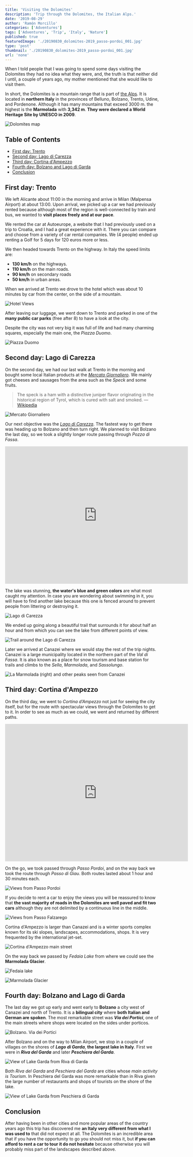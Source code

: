 ```yaml
---
title: 'Visiting the Dolomites'
description: 'Trip through the Dolomites, the Italian Alps.'
date: '2019-08-29'
author: 'Ramón Morcillo'
categories: ['Adventures']
tags: ['Adventures', 'Trip', 'Italy', 'Nature']
published: true
featuredImage: './20190830_dolomites-2019_passo-pordoi_001.jpg'
type: 'post'
thumbnail: './20190830_dolomites-2019_passo-pordoi_001.jpg'
url: 'none'
---
```


When I told people that I was going to spend some days visiting the Dolomites they had no idea what they were, and, the truth is that neither did I until, a couple of years ago, my mother mentioned that she would like to visit them.

In short, the Dolomites is a mountain range that is part of [the Alps](https://en.wikipedia.org/wiki/Alps). It is located in **northern Italy** in the provinces of Belluno, Bolzano, Trento, Udine, and Pordenone. Although it has many mountains that exceed 3000 m. the highest is the **Marmolada** with **3,342 m**. **They were declared a World Heritage Site by UNESCO in 2009**.

![Dolomites map](./20190828_dolomites-2019_map_001.jpg)

## Table of Contents
- [First day: Trento](#First-day-Trento)
- [Second day: Lago di Carezza](#Second-day-Lago-di-Carezza)
- [Third day: Cortina d'Ampezzo](#Third-day-Cortina-dAmpezzo)
- [Fourth day: Bolzano and Lago di Garda](#Fourth-day-Bolzano-and-Lago-di-Garda)
- [Conclusion](#Conclusion)

## First day: Trento

We left Alicante about 11:00 in the morning and arrive in Milan (Malpensa Airport) at about 13:00. Upon arrival, we picked up a car we had previously rented because although most of the region is well-connected by train and bus, we wanted to **visit places freely and at our pace**.

We rented the car at Autoeurope, a website that I had previously used on a trip to Croatia, and I had a great experience with it. There you can compare and choose from a variety of car rental companies. We (4 people) ended up renting a Golf for 5 days for 120 euros more or less.

We then headed towards Trento on the highway. In Italy the speed limits are:

* **130 km/h** on the highways.
* **110 km/h** on the main roads.
* **90 km/h** on secondary roads
* **50 km/h** in urban areas.

When we arrived at Trento we drove to the hotel which was about 10 minutes by car from the center, on the side of a mountain.

![Hotel Views](./20190827_dolomites-2019_trento-hotel-views_001.jpg)

After leaving our luggage, we went down to Trento and parked in one of the **many public car parks** (free after 8) to have a look at the city.

Despite the city was not very big it was full of life and had many charming squares, especially the main one, the _Piazza Duomo_.

![Piazza Duomo](./20190827_dolomites-2019_trento_001.jpg)

## Second day: Lago di Carezza

On the second day, we had our last walk at Trento in the morning and bought some local Italian products at the _[Mercato Giornaliero](https://goo.gl/maps/mN917WdRzk1FuETP9)_. We mainly got cheeses and sausages from the area such as the _Speck_ and some fruits.

> The speck is a ham with a distinctive juniper flavor originating in the historical region of Tyrol, which is cured with salt and smoked. 
> — [Wikipedia](https://es.wikipedia.org/wiki/Speck)

![Mercato Giornaliero](./20190828_dolomites-2019_mercato-giornaliero_001.jpg)

Our next objective was the _[Lago di Carezza](https://goo.gl/maps/ZiktEE5wbXXhT9Cf8)_. The fastest way to get there was heading up to Bolzano and then turn right. We planned to visit Bolzano the last day, so we took a slightly longer route passing through _Pozza di Fassa_.

<iframe src="https://www.google.com/maps/embed?pb=!1m34!1m12!1m3!1d353153.69068352063!2d11.103147546985761!3d46.24996521522647!2m3!1f0!2f0!3f0!3m2!1i1024!2i768!4f13.1!4m19!3e0!4m5!1s0x478276cac9ce9ddb%3A0x27c6a299139ff547!2sTrento%2C%20Province%20of%20Trento%2C%20Italy!3m2!1d46.074779299999996!2d11.1217486!4m5!1s0x477869237b61dcd9%3A0x99d972828b60eebd!2sPozza%20di%20Fassa%2C%2038036%20Province%20of%20Trento%2C%20Italy!3m2!1d46.4306894!2d11.6857172!4m5!1s0x47786fbe51650425%3A0x26e4d13e4445202f!2sLago%20di%20Carezza!3m2!1d46.4104889!2d11.5758269!5e0!3m2!1sen!2ses!4v1567698533267!5m2!1sen!2ses" width="600" height="450" frameborder="0" style="border:0" allowfullscreen=""></iframe>

The lake was stunning, **the water's blue and green colors** are what most caught my attention. In case you are wondering about swimming in it, you will have to find another lake because this one is fenced around to prevent people from littering or destroying it.

![Lago di Carezza](./20190828_dolomites-2019_lago-di-carezza_001.jpg)

We ended up going along a beautiful trail that surrounds it for about half an hour and from which you can see the lake from different points of view.


![Trail around the Lago di Carezza](./20190828_dolomites-2019_trail-lago-di-carezza_001.jpg)

Later we arrived at Canazei where we would stay the rest of the trip nights. Canazei is a large municipality located in the northern part of the _Val di Fassa_. It is also known as a place for snow tourism and base station for trails and climbs to the _Sella_, _Marmolada_, and _Sassolungo_.

![La Marmolada (right) and other peaks seen from Canazei](./20190828_dolomites-2019_marmolada-from-canazei_001.jpg)

## Third day: Cortina d'Ampezzo

On the third day, we went to _Cortina d’Ampezzo_ not just for seeing the city itself, but for the route with spectacular views through the Dolomites to get to it. In order to see as much as we could, we went and returned by different paths.

<iframe src="https://www.google.com/maps/embed?pb=!1m44!1m12!1m3!1d87912.80256197359!2d11.885745942173774!3d46.48286366915306!2m3!1f0!2f0!3f0!3m2!1i1024!2i768!4f13.1!4m29!3e0!4m5!1s0x47786a694ab62bc3%3A0xcb8e3fb552a4e7e4!2sCanazei%2C%20Province%20of%20Trento%2C%20Italy!3m2!1d46.4767783!2d11.770364899999999!4m5!1s0x47784034607e7663%3A0x81157a992b3a2fc!2sPasso%20Pordoi!3m2!1d46.487834!2d11.8140476!4m5!1s0x47783435d247033f%3A0xdd3c30437b92e42b!2s32043%20Cortina%20d&#39;Ampezzo%2C%20Province%20of%20Belluno%2C%20Italy!3m2!1d46.5404711!2d12.1356524!4m3!3m2!1d46.4830945!2d12.05416!4m5!1s0x47786a694ab62bc3%3A0xcb8e3fb552a4e7e4!2sCanazei%2C%20Province%20of%20Trento%2C%20Italy!3m2!1d46.4767783!2d11.770364899999999!5e0!3m2!1sen!2ses!4v1567547513219!5m2!1sen!2ses&maptype=satellite" width="600" height="450" frameborder="0" style="border:0;" allowfullscreen=""></iframe>

On the go, we took passed through _Passo Pordoi_, and on the way back we took the route through _Passo di Giau_. Both routes lasted about 1 hour and 30 minutes each.


![Views from Passo Pordoi](./20190830_dolomites-2019_passo-pordoi_001.jpg)

If you decide to rent a car to enjoy the views you will be reassured to know that **the vast majority of roads in the Dolomites are well paved and fit two cars** although they are not delimited by a continuous line in the middle.

![Views from Passo Falzarego](./20190829_dolomites-2019_passo-falzarego_001.jpg)

Cortina d'Ampezzo is larger than Canazei and is a winter sports complex known for its ski slopes, landscapes, accommodations, shops. It is very frequented by the international jet-set.

![Cortina d'Ampezzo main street](./20190829_dolomites-2019_cortina-dampezzo_001.jpg)

On the way back we passed by *Fedaia Lake* from where we could see the **Marmolada Glacier**.

![Fedaia lake](./20190829_dolomites-2019_fedaia-lake_001.jpg)

![Marmolada Glacier](./20190829_dolomites-2019_marmolada-glacier_001.jpg)

## Fourth day: Bolzano and Lago di Garda

The last day we got up early and went early to **Bolzano** a city west of Canazei and north of Trento. It is a **bilingual city** where **both Italian and German are spoken**. The most remarkable street was ***Via dei Portici***, one of the main streets where shops were located on the sides under porticos.

![Bolzano. Via dei Portici](./20190830_dolomites-2019_bolzano-via-dei-portici_001.jpg)

After Bolzano and on the way to Milan Airport, we stop in a couple of villages on the shores of ***Lago di Garda***, **the largest lake in Italy**. First we were in ***Riva del Garda*** and later ***Peschiera del Garda***.

![View of Lake Garda from Riva di Garda](./20190830_dolomites-2019_riva-di-garda_001.jpg)

Both *Riva del Garda* and *Peschiera del Garda* are cities whose *main activity is Tourism*. In Peschiera del Garda was more remarkable than in Riva given the large number of restaurants and shops of tourists on the shore of the lake.

![View of Lake Garda from Peschiera di Garda](./20190830_dolomites-2019_peschiera-di-garda_001.jpg)

## Conclusion
After having been in other cities and more popular areas of the country years ago this trip has discovered me **an Italy very different from what I was used to** that did not expect at all. The Dolomites is an incredible area that if you have the opportunity to go you should not miss it, but **if you can afford to rent a car to tour it do not hesitate** because otherwise you will probably miss part of the landscapes described above.
